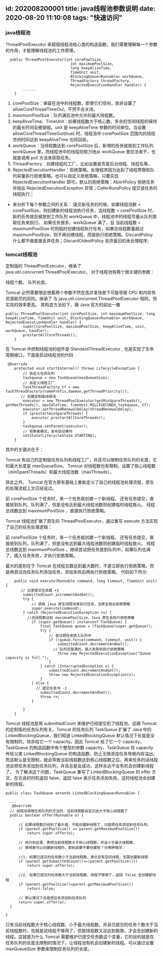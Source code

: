 id: 202008200001
title: java线程池参数说明
date: 2020-08-20 11:10:08
tags: "快速访问"
---------

### java线程池
ThreadPoolExecutor
来窥探线程池核心类的构造函数，我们需要理解每一个参数的作用，才能理解线程池的工作原理。
```$xslt
  public ThreadPoolExecutor(int corePoolSize,
                              int maximumPoolSize,
                              long keepAliveTime,
                              TimeUnit unit,
                              BlockingQueue<Runnable> workQueue,
                              ThreadFactory threadFactory,
                              RejectedExecutionHandler handler) {
        ......
    }
```

1. corePoolSize：保留在池中的线程数，即使它们空闲，除非设置了 allowCoreThreadTimeOut，不然不会关闭。
1. maximumPoolSize：队列满后池中允许的最大线程数。
1. keepAliveTime、TimeUnit：如果线程数大于核心数，多余的空闲线程的保持的最长时间会被销毁。unit 是 keepAliveTime 参数的时间单位。当设置 allowCoreThreadTimeOut(true) 时，线程池中 corePoolSize 范围内的线程空闲时间达到 keepAliveTime 也将回收。
1. workQueue：当线程数达到 corePoolSize 后，新增的任务就放到工作队列 workQueue 里，而线程池中的线程则努力地从 workQueue 里拉活来干，也就是调用 poll 方法来获取任务。
1. ThreadFactory：创建线程的工厂，比如设置是否是后台线程、线程名等。
1. RejectedExecutionHandler：拒绝策略，处理程序因为达到了线程界限和队列容量执行拒绝策略。也可以自定义拒绝策略，只要实现 RejectedExecutionHandler 即可。默认的拒绝策略：AbortPolicy 拒绝任务并抛出 RejectedExecutionException 异常；CallerRunsPolicy 提交该任务的线程执行；

* 来分析下每个参数之间的关系：
提交新任务的时候，如果线程池数 < corePoolSize，则创建新的线程池执行任务，当线程数 = corePoolSize 时，新的任务就会被放到工作队列 workQueue 中，线程池中的线程尽量从队列里取任务来执行。
如果任务很多，workQueue 满了，且 当前线程数 < maximumPoolSize 时则临时创建线程执行任务，如果总线程数量超过 maximumPoolSize，则不再创建线程，而是执行拒绝策略。DiscardPolicy 什么都不做直接丢弃任务；DiscardOldestPolicy 丢弃最旧的未处理程序;


### tomcat线程池

定制版的 ThreadPoolExecutor，继承了 java.util.concurrent.ThreadPoolExecutor。 对于线程池有两个很关键的参数：

线程个数。
队列长度。

Tomcat 必然需要限定想着两个参数不然在高并发场景下可能导致 CPU 和内存有资源耗尽的风险。继承了 与 java.util.concurrent.ThreadPoolExecutor 相同，但实现的效率更高。
其构造方法如下，跟 Java 官方的如出一辙
```$xslt
public ThreadPoolExecutor(int corePoolSize, int maximumPoolSize, long keepAliveTime, TimeUnit unit, BlockingQueue<Runnable> workQueue, RejectedExecutionHandler handler) {
        super(corePoolSize, maximumPoolSize, keepAliveTime, unit, workQueue, handler);
        prestartAllCoreThreads();
    }
```
在 Tomcat 中控制线程池的组件是 StandardThreadExecutor , 也是实现了生命周期接口，下面是启动线程池的代码
```$xslt
 @Override
    protected void startInternal() throws LifecycleException {
        // 自定义任务队列
        taskqueue = new TaskQueue(maxQueueSize);
        // 自定义线程工厂
        TaskThreadFactory tf = new TaskThreadFactory(namePrefix,daemon,getThreadPriority());
       // 创建定制版线程池
        executor = new ThreadPoolExecutor(getMinSpareThreads(), getMaxThreads(), maxIdleTime, TimeUnit.MILLISECONDS,taskqueue, tf);
        executor.setThreadRenewalDelay(threadRenewalDelay);
        if (prestartminSpareThreads) {
            executor.prestartAllCoreThreads();
        }
        taskqueue.setParent(executor);
        // 观察者模式，发布启动事件
        setState(LifecycleState.STARTING);
    }
```
   
其中的关键点在于：

Tomcat 有自己的定制版任务队列和线程工厂，并且可以限制任务队列的长度，它的最大长度是 maxQueueSize。
Tomcat 对线程数也有限制，设置了核心线程数（minSpareThreads）和最大线程池数（maxThreads）。

除此之外， Tomcat 在官方原有基础上重新定义了自己的线程池处理流程，原生的处理流程上文已经说过。

前 corePoolSize 个任务时，来一个任务就创建一个新线程。
还有任务提交，直接放到队列，队列满了，但是没有达到最大线程池数则创建临时线程救火。
线程总线数达到 maximumPoolSize ，直接执行拒绝策略。

Tomcat 线程池扩展了原生的 ThreadPoolExecutor，通过重写 execute 方法实现了自己的任务处理逻辑：

前 corePoolSize 个任务时，来一个任务就创建一个新线程。
还有任务提交，直接放到队列，队列满了，但是没有达到最大线程池数则创建临时线程救火。
线程总线数达到 maximumPoolSize ，继续尝试把任务放到队列中。如果队列也满了，插入任务失败，才执行拒绝策略。

最大的差别在于 Tomcat 在线程总数达到最大数时，不是立即执行拒绝策略，而是再尝试向任务队列添加任务，添加失败后再执行拒绝策略。
代码如下所示:
```$xslt
    public void execute(Runnable command, long timeout, TimeUnit unit) {
       // 记录提交任务数 +1
        submittedCount.incrementAndGet();
        try {
            // 调用 java 原生线程池来执行任务，当原生抛出拒绝策略
            super.execute(command);
        } catch (RejectedExecutionException rx) {
          //总线程数达到 maximumPoolSize，Java 原生会执行拒绝策略
            if (super.getQueue() instanceof TaskQueue) {
                final TaskQueue queue = (TaskQueue)super.getQueue();
                try {
                    // 尝试把任务放入队列中
                    if (!queue.force(command, timeout, unit)) {
                        submittedCount.decrementAndGet();
                      // 队列还是满的，插入失败则执行拒绝策略
                        throw new RejectedExecutionException("Queue capacity is full.");
                    }
                } catch (InterruptedException x) {
                    submittedCount.decrementAndGet();
                    throw new RejectedExecutionException(x);
                }
            } else {
              // 提交任务书 -1
                submittedCount.decrementAndGet();
                throw rx;
            }

        }
    }
```
Tomcat 线程池是用 submittedCount 来维护已经提交到了线程池，这跟 Tomcat 的定制版的任务队列有关。Tomcat 的任务队列 TaskQueue 扩展了 Java 中的 LinkedBlockingQueue，我们知道 LinkedBlockingQueue 默认情况下长度是没有限制的，除非给它一个 capacity。因此 Tomcat 给了它一个 capacity，TaskQueue 的构造函数中有个整型的参数 capacity，TaskQueue 将 capacity 传给父类 LinkedBlockingQueue 的构造函数，防止无限添加任务导致内存溢出。而且默认是无限制，就会导致当前线程数达到核心线程数之后，再来任务的话线程池会把任务添加到任务队列，并且总是会成功，这样永远不会有机会创建新线程了。
为了解决这个问题，TaskQueue 重写了 LinkedBlockingQueue 的 offer 方法，在合适的时机返回 false，返回 false 表示任务添加失败，这时线程池会创建新的线程。
```$xslt
public class TaskQueue extends LinkedBlockingQueue<Runnable> {

  ...
   @Override
  // 线程池调用任务队列的方法时，当前线程数肯定已经大于核心线程数了
  public boolean offer(Runnable o) {

      // 如果线程数已经到了最大值，不能创建新线程了，只能把任务添加到任务队列。
      if (parent.getPoolSize() == parent.getMaximumPoolSize())
          return super.offer(o);

      // 执行到这里，表明当前线程数大于核心线程数，并且小于最大线程数。
      // 表明是可以创建新线程的，那到底要不要创建呢？分两种情况：

      //1. 如果已提交的任务数小于当前线程数，表示还有空闲线程，无需创建新线程
      if (parent.getSubmittedCount()<=(parent.getPoolSize()))
          return super.offer(o);

      //2. 如果已提交的任务数大于当前线程数，线程不够用了，返回 false 去创建新线程
      if (parent.getPoolSize()<parent.getMaximumPoolSize())
          return false;

      // 默认情况下总是把任务添加到任务队列
      return super.offer(o);
  }

}
```

只有当前线程数大于核心线程数、小于最大线程数，并且已提交的任务个数大于当前线程数时，也就是说线程不够用了，但是线程数又没达到极限，才会去创建新的线程。这就是为什么 Tomcat 需要维护已提交任务数这个变量，它的目的就是在任务队列的长度无限制的情况下，让线程池有机会创建新的线程。可以通过设置 maxQueueSize 参数来限制任务队列的长度。


